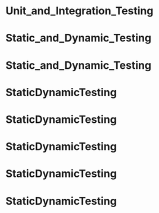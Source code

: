 # Unit_and_Integration_Testing
# Static_and_Dynamic_Testing
# Static_and_Dynamic_Testing
# StaticDynamicTesting
# StaticDynamicTesting
# StaticDynamicTesting
# StaticDynamicTesting
# StaticDynamicTesting
